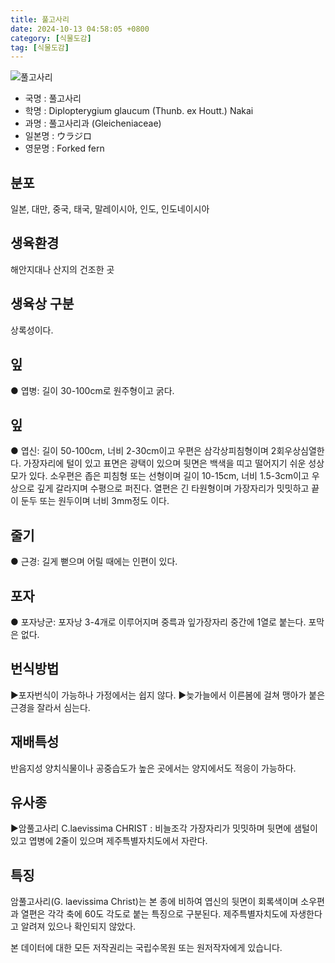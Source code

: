 ```yaml
---
title: 풀고사리
date: 2024-10-13 04:58:05 +0800
category: [식물도감]
tag: [식물도감]
---
```




![풀고사리](/fileUpload/plants/basic/Gleicheniaceae/Gleichenia/3010/1_th2.JPG)
- 국명 : 풀고사리
- 학명 : Diplopterygium glaucum (Thunb. ex Houtt.) Nakai
- 과명 : 풀고사리과 (Gleicheniaceae)
- 일본명 : ウラジロ
- 영문명 : Forked fern


## 분포
일본, 대만, 중국, 태국, 말레이시아, 인도, 인도네이시아
## 생육환경
해안지대나 산지의 건조한 곳
## 생육상 구분
상록성이다.
## 잎
● 엽병: 길이 30-100cm로 원주형이고 굵다.
## 잎
● 엽신: 길이 50-100cm, 너비 2-30cm이고 우편은 삼각상피침형이며 2회우상심열한다. 가장자리에 털이 있고 표면은 광택이 있으며 뒷면은 백색을 띠고 떨어지기 쉬운 성상모가 있다. 소우편은 좁은 피침형 또는 선형이며 길이 10-15cm, 너비 1.5-3cm이고 우상으로 깊게 갈라지며 수평으로 퍼진다. 열편은 긴 타원형이며 가장자리가 밋밋하고 끝이 둔두 또는 원두이며 너비 3mm정도 이다.
## 줄기
● 근경: 길게 뻗으며 어릴 때에는 인편이 있다. 
## 포자
● 포자낭군: 포자낭 3-4개로 이루어지며 중륵과 잎가장자리 중간에 1열로 붙는다. 포막은 없다.
## 번식방법
▶포자번식이 가능하나 가정에서는 쉽지 않다. ▶늦가늘에서 이른봄에 걸쳐 맹아가 붙은 근경을 잘라서 심는다.
## 재배특성
반음지성 양치식물이나 공중습도가 높은 곳에서는 양지에서도 적응이 가능하다.
## 유사종
▶암풀고사리 C.laevissima CHRIST : 비늘조각 가장자리가 밋밋하며 뒷면에 샘털이 있고 엽병에 2줄이 있으며 제주특별자치도에서 자란다.
## 특징
암풀고사리(G. laevissima Christ)는 본 종에 비하여 엽신의 뒷면이 회록색이며 소우편과 열편은 각각 축에 60도 각도로 붙는 특징으로 구분된다. 제주특별자치도에 자생한다고 알려져 있으나 확인되지 않았다.







본 데이터에 대한 모든 저작권리는 국립수목원 또는 원저작자에게 있습니다.
